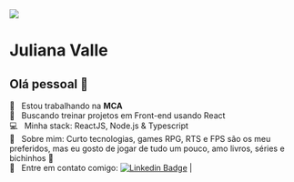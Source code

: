 <img width="auto" src="https://github.com/tgmarinho/tgmarinho/blob/master/banner.png">


# Juliana Valle 

## Olá pessoal 👋


 :rocket:  &nbsp; Estou trabalhando na **MCA**
 <br/> :purple_heart: &nbsp; Buscando treinar projetos em Front-end usando React
 <br/> :computer: &nbsp; Minha stack: ReactJS, Node.js & Typescript
 <br/> 💬  &nbsp; Sobre mim: Curto tecnologias, games RPG, RTS e FPS são os meu preferidos, mas eu gosto de jogar de tudo um pouco, amo livros, séries e bichinhos :paw_prints:
 <br/> :email: &nbsp; Entre em contato comigo: [![Linkedin Badge](https://img.shields.io/badge/-JulianaValle-blue?style=flat-square&logo=Linkedin&logoColor=white&link=https://www.linkedin.com/in/julianahvallefrasao/)](https://www.linkedin.com/in/julianahvallefrasao/) 
| 
